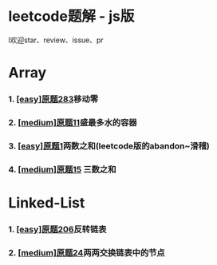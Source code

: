 # leetcode题解 - js版
l欢迎star、review、issue、pr

# Array
### 1. [[easy]原题283](https://github.com/yunlovebo/leetcode/blob/master/Array/move-zeros/index.md)移动零 
### 2. [[medium]原题11](https://github.com/yunlovebo/leetcode/blob/master/Array/max-area/index.md)盛最多水的容器
### 3. [[easy]原题1](https://github.com/yunlovebo/leetcode/blob/master/Array/two-sum/index.md)两数之和(leetcode版的abandon~滑稽)
### 4. [[medium]原题15](https://github.com/yunlovebo/leetcode/blob/master/Array/three-sum/index.md) 三数之和

# Linked-List

### 1. [[easy]原题206](https://github.com/yunlovebo/leetcode/blob/master/LinkedList/reverse-list/index.html)反转链表
### 2. [[medium]原题24](https://github.com/yunlovebo/leetcode/blob/master/LinkedList/swap-pairs/index.md)两两交换链表中的节点
